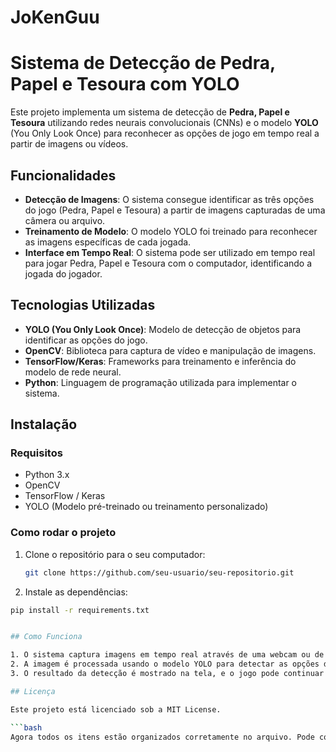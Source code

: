 # JoKenGuu
# Sistema de Detecção de Pedra, Papel e Tesoura com YOLO

Este projeto implementa um sistema de detecção de **Pedra, Papel e Tesoura** utilizando redes neurais convolucionais (CNNs) e o modelo **YOLO** (You Only Look Once) para reconhecer as opções de jogo em tempo real a partir de imagens ou vídeos.

## Funcionalidades

- **Detecção de Imagens**: O sistema consegue identificar as três opções do jogo (Pedra, Papel e Tesoura) a partir de imagens capturadas de uma câmera ou arquivo.
- **Treinamento de Modelo**: O modelo YOLO foi treinado para reconhecer as imagens específicas de cada jogada.
- **Interface em Tempo Real**: O sistema pode ser utilizado em tempo real para jogar Pedra, Papel e Tesoura com o computador, identificando a jogada do jogador.

## Tecnologias Utilizadas

- **YOLO (You Only Look Once)**: Modelo de detecção de objetos para identificar as opções do jogo.
- **OpenCV**: Biblioteca para captura de vídeo e manipulação de imagens.
- **TensorFlow/Keras**: Frameworks para treinamento e inferência do modelo de rede neural.
- **Python**: Linguagem de programação utilizada para implementar o sistema.

## Instalação

### Requisitos

- Python 3.x
- OpenCV
- TensorFlow / Keras
- YOLO (Modelo pré-treinado ou treinamento personalizado)

### Como rodar o projeto

1. Clone o repositório para o seu computador:

   ```bash
   git clone https://github.com/seu-usuario/seu-repositorio.git

2. Instale as dependências:

  ```bash
  pip install -r requirements.txt


## Como Funciona

1. O sistema captura imagens em tempo real através de uma webcam ou de um arquivo de vídeo.
2. A imagem é processada usando o modelo YOLO para detectar as opções de Pedra, Papel ou Tesoura.
3. O resultado da detecção é mostrado na tela, e o jogo pode continuar com a interação do usuário.

## Licença

Este projeto está licenciado sob a MIT License.

  ```bash
  Agora todos os itens estão organizados corretamente no arquivo. Pode copiar e colar diretamente! Se precisar de mais algum ajuste ou ajuda, me avise. 😊


